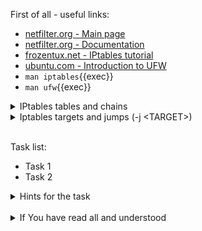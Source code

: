First of all - useful links:

- [netfilter.org - Main page](https://www.netfilter.org/)
- [netfilter.org - Documentation](https://www.netfilter.org/documentation/index.html)
- [frozentux.net - IPtables tutorial](https://www.frozentux.net/iptables-tutorial/iptables-tutorial.html)
- [ubuntu.com - Introduction to UFW](https://help.ubuntu.com/community/UFW)
- `man iptables`{{exec}}
- `man ufw`{{exec}}

<details><summary>IPtables tables and chains</summary>
<pre>
  <strong>RAW</strong> - Used to set NOTRACK packet mark
    - <strong>PREROUTING</strong> - Handle packets before the connection tracking takes place.
    - <strong>OUTPUT</strong> - Is the same when localhost is the source of packer.
  <strong>FILTER</strong> - Used for packet filtering.
    - <strong>INPUT</strong>    –  Chain for packets coming to the local server.
    - <strong>OUTPUT</strong>   – Chain for packets generated locally and going out of the local server.
    - <strong>FORWARD</strong>  – Chain for or packets routed through the local server.
  <strong>NAT</strong> - Used for address translation.
    - <strong>PREROUTING</strong>   – Alters packets before routing.
    - <strong>POSTROUTING</strong>  – Alters packets after routing.
    - <strong>OUTPUT</strong>       – NAT for locally generated packets on the firewall
  <strong>MANGLE</strong> - Can be used for special-purpose processing of packets i.e. QoS, VPN, etc.
    - <strong>PREROUTING</strong>
    - <strong>OUTPUT</strong>
    - <strong>FORWARD</strong>
    - <strong>INPUT</strong>
    - <strong>POSTROUTING</strong>
</pre>
</details>
<details><summary>Iptables targets and jumps (-j &lt;TARGET&gt;)</summary>
<pre>  
  ACCEPT    - the rule is accepted and will not continue traversing the current chain or any other ones in the same table.
  CLASSIFY  - used to classify packets in such a way that can be used by a couple of different qdiscs (Queue Disciplines).
  CLUSTERIP - used to create simple clusters of nodes answering to the same IP and MAC address in a round robin fashion.
  CONNMARK  - used to set a mark on a whole connection, much the same way as the MARK target does.
  CONNSECMARK - sets a SELinux security context mark to or from a packet mark.
  DNAT      - used to do Destination Network Address Translation, which means that it is used to rewrite the Destination IP address of a packet.
  DROP      - drops packets dead and will not carry out any further processing.
  DSCP      - changes the DSCP(Differentiated Services Field) marks inside a packet.
  ECN       - ECN target can be used to reset the ECN bits from the IPv4 header, or to put it correctly, reset them to 0 at least.
  LOG       - logging detailed information about packets.
  MARK      - set Netfilter mark values that are associated with specific packets.
  MASQUERADE - used basically the same as the SNAT target, but it does not require any --to-source option.
  MIRROR    - is an experimental and demonstration target only, and you are warned against using it, since it may result in really bad loops hence, among other things, resulting in serious Denial of Service.
  NETMAP    - new implementation of the SNAT and DNAT targets where the host part of the IP address isn't changed.
  NFQUEUE   - used much the same way as the QUEUE target, and is basically an extension of it.
  NOTRACK   - used to turn off connection tracking for all packets matching this rule.
  QUEUE     - used to queue packets to User-land programs and applications.
  REDIRECT  - used to redirect packets and streams to the machine itself.
  REJECT    - works basically the same as the DROP target, but it also sends back an error message to the host sending the packet that was blocked.
  RETURN    - will cause the current packet to stop traveling through the chain where it hit the rule.
  SAME      - works almost in the same fashion as the SNAT target, but it still differs.
  SECMARK   - used to set a security context mark on a single packet, as defined by SELinux and security systems.
  SNAT      - used to do Source Network Address Translation, which means that this target will rewrite the Source IP address in the IP header of the packet.
  TCPMSS    - can be used to alter the MSS (Maximum Segment Size) value of TCP SYN packets that the firewall sees.
  TOS       - used to set the Type of Service field within the IP header.
  TTL       - used to modify the Time To Live field in the IP header.
  ULOG      - used to provide user-space logging of matching packets.
</pre>
</details><br>

Task list:
- Task 1
- Task 2

<details><summary>Hints for the task</summary>
<pre>
<strong>Task 1:</strong>
  $ cmd1
  $ echo ${string:7:3}
<br>
<strong>Task 2:</strong>
  $ echo ${#string}
  $ string=
</pre>
</details>
<br>
<details><summary>If You have read all and understood</summary>
<pre>
`touch IReadAllAndUndnderstood`{{exec}}
</pre>
